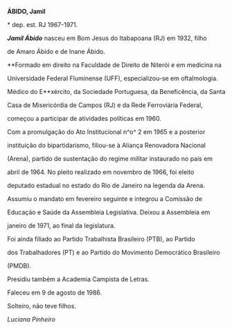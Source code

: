 **ÁBIDO, Jamil**



\* dep. est. RJ 1967-1971.



***Jamil Ábido*** nasceu em Bom Jesus do Itabapoana (RJ) em 1932, filho

de Amaro Ábido e de Inane Ábido.



**Formado em direito na Faculdade de Direito de Niterói e em medicina na

Universidade Federal Fluminense (UFF), especializou-se em oftalmologia.

Médico do E**xército, da Sociedade Portuguesa, da Beneficência, da Santa

Casa de Misericórdia de Campos (RJ) e da Rede Ferroviária Federal,

começou a participar de atividades políticas em 1960.



Com a promulgação do Ato Institucional n^o^ 2 em 1965 e a posterior

instituição do bipartidarismo, filiou-se à Aliança Renovadora Nacional

(Arena), partido de sustentação do regime militar instaurado no país em

abril de 1964. No pleito realizado em novembro de 1966, foi eleito

deputado estadual no estado do Rio de Janeiro na legenda da Arena.

Assumiu o mandato em fevereiro seguinte e integrou a Comissão de

Educação e Saúde da Assembleia Legislativa. Deixou a Assembleia em

janeiro de 1971, ao final da legislatura.



Foi ainda filiado ao Partido Trabalhista Brasileiro (PTB), ao Partido

dos Trabalhadores (PT) e ao Partido do Movimento Democrático Brasileiro

(PMDB).



Presidiu também a Academia Campista de Letras.



Faleceu em 9 de agosto de 1986.



Solteiro, não teve filhos.



*Luciana Pinheiro*




